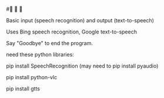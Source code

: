 #:poop: :poop: :poop:

Basic input (speech recognition) and output (text-to-speech)

Uses Bing speech recognition, Google text-to-speech

Say "Goodbye" to end the program.

need these python libraries:

pip install SpeechRecognition (may need to pip install pyaudio)

pip install python-vlc

pip install gtts

